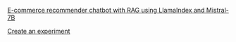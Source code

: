 [E-commerce recommender chatbot with RAG using LlamaIndex and Mistral-7B](https://wandb.ai/tensorgirl/ecommercerecommendation/reports/E-commerce-recommender-chatbot-with-RAG-using-LlamaIndex-and-Mistral-7B--Vmlldzo2NTU3MDYw)

[Create an experiment](https://docs.wandb.ai/guides/track/launch/)
